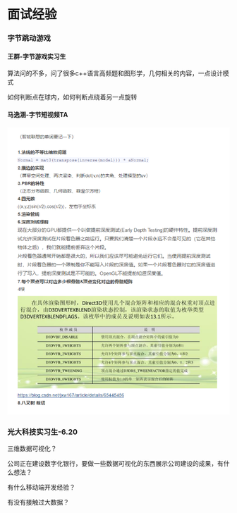 # 面试经验

### 字节跳动游戏

#### 王群-字节游戏实习生

算法问的不多，问了很多c++语言高频题和图形学，几何相关的内容，一点设计模式

如何判断点在球内，如何判断点绕着另一点旋转

#### 马逸涵-字节短视频TA

![](../.gitbook/assets/image%20%2836%29.png)

### 光大科技实习生-6.20

三维数据可视化？

公司正在建设数字化银行，要做一些数据可视化的东西展示公司建设的成果，有什么想法？

有什么移动端开发经验？

有没有接触过大数据？



